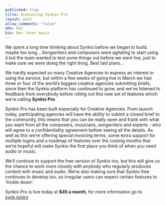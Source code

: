 ```yaml
---
published: true
title: Announcing Synkio Pro
layout: post
allow_comments: "false"
who: ben
bio: Ben loves music
---
```


We spent a long time thinking about Synkio before we began to build, maybe too long<!--excerpt-->... Songwriters and composers were agitating to start using it but the team wanted to test some things out before we went live, just to make sure we were doing the right thing. Best laid plans...

We hardly expected so many Creative Agencies to express an interest in using the service, but within a few weeks of going live in March we had three or four of the world’s biggest creative agencies submitting briefs, since then the Synkio platform has continued to grow, and we’ve listened to feedback from everybody before rolling out this new set of features which we’re calling __Synkio Pro__.

Synkio Pro has been built especially for Creative Agencies. From launch today, participating agencies will have the ability to submit a closed brief to the community, this means that you can be really open and frank with what you want from all the composers, musicians, songwriters and experts - who will agree to a confidentiality agreement before seeing all the details. As well as this we’re offering special invoicing terms, some extra support for multiple logins and a roadmap of features over the coming months that we’re hopeful will make Synkio the first place you think of when you need audio or music.

We’ll continue to support the free version of Synkio too, but this will give us the chance to work more closely with anybody who regularly produces content with music and audio. We’re also making sure that Synkio free continues to develop too, so irregular users can expect certain features to ‘trickle down’.

Synkio Pro is live today at __$45 a month__, for more information go to [synk.io/pro](http://synk.io/pro)
